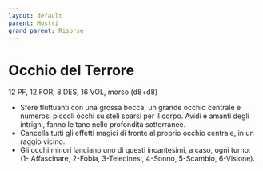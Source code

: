 ```yaml
---
layout: default
parent: Mostri
grand_parent: Risorse
---
```


# Occhio del Terrore

12 PF, 12 FOR, 8 DES, 16 VOL, morso (d8+d8)

- Sfere fluttuanti con una grossa bocca, un grande occhio centrale e numerosi piccoli occhi su steli sparsi per il corpo. Avidi e amanti degli intrighi, fanno le tane nelle profondità sotterranee.
- Cancella tutti gli effetti magici di fronte al proprio occhio centrale, in un raggio vicino.
- Gli occhi minori lanciano uno di questi incantesimi, a caso, ogni turno: (1- Affascinare, 2-Fobia, 3-Telecinesi, 4-Sonno, 5-Scambio, 6-Visione).
